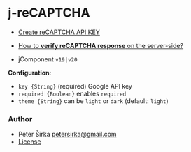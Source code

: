 # j-reCAPTCHA

- [Create reCAPTCHA API KEY](https://www.google.com/recaptcha/admin)
- [How to __verify reCAPTCHA response__ on the server-side?](https://blog.totaljs.com/blogs/tutorials/20161211-how-to-verify-recaptcha-with-help-of-total-js/)

- jComponent `v19|v20`

__Configuration__:
- `key {String}` (required) Google API key
- `required {Boolean}` enables `required`
- `theme {String}` can be `light` or `dark` (default: `light`)

### Author

- Peter Širka <petersirka@gmail.com>
- [License](https://www.totaljs.com/license/)